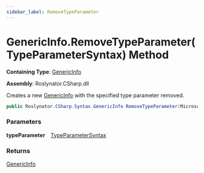 ```yaml
---
sidebar_label: RemoveTypeParameter
---
```


# GenericInfo\.RemoveTypeParameter\(TypeParameterSyntax\) Method

**Containing Type**: [GenericInfo](../index.md)

**Assembly**: Roslynator\.CSharp\.dll

  
Creates a new [GenericInfo](../index.md) with the specified type parameter removed\.

```csharp
public Roslynator.CSharp.Syntax.GenericInfo RemoveTypeParameter(Microsoft.CodeAnalysis.CSharp.Syntax.TypeParameterSyntax typeParameter)
```

### Parameters

**typeParameter** &ensp; [TypeParameterSyntax](https://docs.microsoft.com/en-us/dotnet/api/microsoft.codeanalysis.csharp.syntax.typeparametersyntax)

### Returns

[GenericInfo](../index.md)

